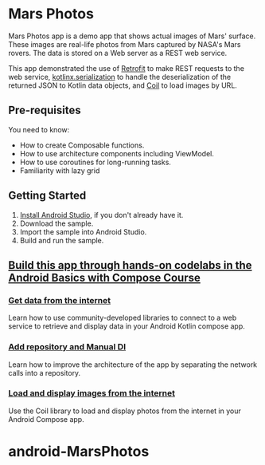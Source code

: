 Mars Photos
==================================

Mars Photos app is a demo app that shows actual images of Mars' surface. These images are
real-life photos from Mars captured by NASA's Mars rovers. The data is stored on a Web server
as a REST web service.

This app demonstrated the use of [Retrofit](https://square.github.io/retrofit/) to make REST requests to the web service, [kotlinx.serialization](https://github.com/Kotlin/kotlinx.serialization) to
handle the deserialization of the returned JSON to Kotlin data objects, and [Coil](https://coil-kt.github.io/coil/) to load images by URL.

Pre-requisites
--------------

You need to know:
- How to create Composable functions.
- How to use architecture components including ViewModel.
- How to use coroutines for long-running tasks.
- Familiarity with lazy grid

Getting Started
---------------

1. [Install Android Studio](https://developer.android.com/studio/install.html), if you don't already
   have it.
2. Download the sample.
3. Import the sample into Android Studio.
4. Build and run the sample.

## [Build this app through hands-on codelabs in the Android Basics with Compose Course](https://developer.android.com/courses/android-basics-compose/course)

### [Get data from the internet](https://developer.android.com/codelabs/basic-android-kotlin-compose-getting-data-internet)
Learn how to use community-developed libraries to connect to a web service to retrieve and display data in your Android Kotlin compose app. 

### [Add repository and Manual DI](https://developer.android.com/codelabs/basic-android-kotlin-compose-add-repository)
Learn how to improve the architecture of the app by separating the network calls into a repository.

### [Load and display images from the internet](https://developer.android.com/codelabs/basic-android-kotlin-compose-load-images)
Use the Coil library to load and display photos from the internet in your Android Compose app. 
# android-MarsPhotos
